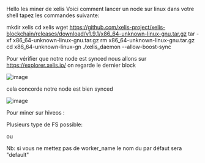 Hello les miner de xelis
Voici comment lancer un node sur linux dans votre shell tapez les commandes suivante:

mkdir xelis
cd xelis
wget https://github.com/xelis-project/xelis-blockchain/releases/download/v1.9.1/x86_64-unknown-linux-gnu.tar.gz
tar -xf x86_64-unknown-linux-gnu.tar.gz
rm x86_64-unknown-linux-gnu.tar.gz
cd x86_64-unknown-linux-gn
./xelis_daemon  --allow-boost-sync


Pour vérifier que notre node est synced nous allons sur https://explorer.xelis.io/ on regarde le dernier block 

![image](https://github.com/JJ-miner/xelis/assets/167770964/92983b4f-ef56-417f-8bb7-57f326dc0b42)




cela concorde notre node est bien synced 


![image](https://github.com/JJ-miner/xelis/assets/167770964/165249c4-b06f-4dee-a4fc-937791ea0e06)



Pour miner sur hiveos :

Plusieurs type de FS possible:


ou


Nb: si vous ne mettez pas de worker_name le nom du par défaut sera "default"
